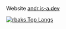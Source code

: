 Website [andr.is-a.dev](https://andr.is-a.dev/me)

[![rbaks Top Langs](https://github-readme-stats.vercel.app/api/top-langs/?username=rbaks&show_icons=true&layout=compact&hide=css,html)](https://github.com/rbaks)
